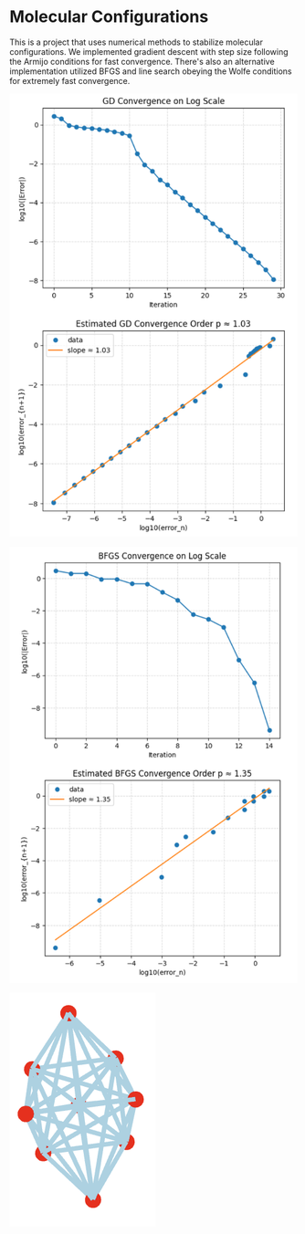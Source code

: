 # Molecular Configurations

This is a project that uses numerical methods to stabilize molecular configurations. We implemented gradient descent with step size following the Armijo conditions for fast convergence. There's also an alternative implementation utilized BFGS and line search obeying the Wolfe conditions for extremely fast convergence.

![descent rate for GD](./GD_conv_uniform.png)

![descent rate for BFGS](./BFGS_conv_random.png)

![9-atom optimal configuration](./N9.png)
